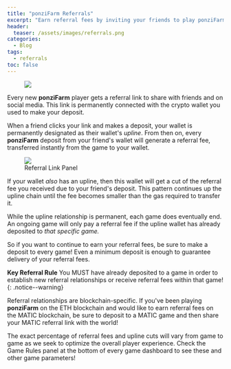 ```yaml
---
title: "ponziFarm Referrals"
excerpt: "Earn referral fees by inviting your friends to play ponziFarm. Paid instantly when they make a deposit!"
header:
  teaser: /assets/images/referrals.png
categories:
  - Blog
tags:
  - referrals
toc: false
---
```


<figure class="align-left" style="margin-top: 10px; margin-bottom: 10px; width: 150px;">
    <img src="{{ site.url }}{{ site.baseurl }}/assets/images/referrals.png">
</figure>

Every new **ponziFarm** player gets a referral link to share with friends and on social media. This link is permanently connected with the crypto wallet you used to make your deposit.

When a friend clicks your link and makes a deposit, your wallet is permanently designated as their wallet's _upline_. From then on, every **ponziFarm** deposit from your friend's wallet will generate a referral fee, transferred instantly from the game to your wallet.

<figure>
    <a href="{{ site.url }}{{ site.baseurl }}/assets/images/referral-link-panel.png"><img src="{{ site.url }}{{ site.baseurl }}/assets/images/referral-link-panel.png" class="shadow"></a>
    <figcaption>Referral Link Panel</figcaption>
</figure>

If your wallet _also_ has an upline, then this wallet will get a cut of the referral fee you received due to your friend's deposit. This pattern continues up the upline chain until the fee becomes smaller than the gas required to transfer it.

While the upline relationship is permanent, each game does eventually end. An ongoing game will only pay a referral fee if the upline wallet has already deposited to _that specific game._ 

So if you want to continue to earn your referral fees, be sure to make a deposit to every game! Even a minimum deposit is enough to guarantee delivery of your referral fees.

**Key Referral Rule** You MUST have already deposited to a game in order to establish new referral relationships or receive referral fees within that game! 
{: .notice--warning}

Referral relationships are blockchain-specific. If you've been playing **ponziFarm** on the ETH blockchain and would like to earn referral fees on the MATIC blockchain, be sure to deposit to a MATIC game and then share your MATIC referral link with the world!

The exact percentage of referral fees and upline cuts will vary from game to game as we seek to optimize the overall player experience. Check the Game Rules panel at the bottom of every game dashboard to see these and other game parameters! 